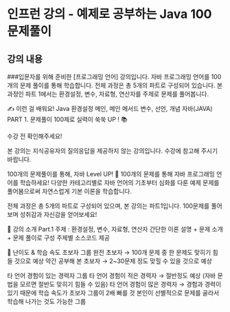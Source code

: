 # 인프런 강의 - 예제로 공부하는 Java 100 문제풀이

## 강의 내용

###입문자를 위해 준비한
[프로그래밍 언어] 강의입니다.
자바 프로그래밍 언어를 100개의 문제 풀이를 통해 학습합니다. 전체 과정은 총 5개의 파트로 구성되어 있습니다. 본 과정인 파트 1에서는 환경설정, 변수, 자료형, 연산자를 주제로 문제를 풀어봅니다.

✍️
이런 걸
배워요!
Java 환경설정
메인, 메인 메서드
변수, 선언, 개념
자바(JAVA) PART 1.
문제풀이 100제로 실력이 쑥쑥 UP ! 📚

수강 전 확인해주세요!

본 강의는 지식공유자의 질의응답을 제공하지 않는 강의입니다. 수강에 참고해 주시기 바랍니다.


100개의 문제풀이를 통해,
자바 Level UP! 🌟
100개의 문제를 통해 자바 프로그래밍 언어를 학습하세요! 다양한 카테고리별로 자바 언어의 기초부터 심화를 다룬 예제 문제를 풀어봄으로써 자연스럽게 기본 이론을 학습합니다.

전체 과정은 총 5개의 파트로 구성되어 있으며, 본 강의는 파트1입니다. 100문제를 풀어보며 성취감과 자신감을 얻어보세요!

💚 강의 소개
Part.1 주제 : 환경설정, 변수, 자료형, 연산자
간단한 이론 설명 + 문제 소개 + 문제 풀이로 구성
주제별 소스코드 제공




💚 난이도 & 학습 속도
초보자 그룹
완전 초보자 → 100개 문제 중 한 문제도 맞히기 힘들 것으로 예상
약간 공부해 본 초보자 → 2~30문제 정도 맞힐 수 있을 것으로 예상

타 언어 경험이 있는 경력자 그룹
타 언어 경험이 적은 경력자 → 절반정도 예상 (자바 문법을 모르면 절반도 맞히기 힘들 수 있음)
타 언어 경험이 많은 경력자 → 경험과 경력이 있기 때문에 학습 속도가 초보자 그룹이 2배 빠를 것
본인이 선별적으로 문제를 골라서 학습해 나가는 것도 가능한 그룹

